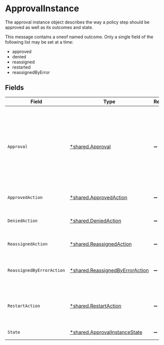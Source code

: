 # ApprovalInstance

The approval instance object describes the way a policy step should be approved as well as its outcomes and state.

This message contains a oneof named outcome. Only a single field of the following list may be set at a time:
  - approved
  - denied
  - reassigned
  - restarted
  - reassignedByError



## Fields

| Field                                                                                                                                                                                                                        | Type                                                                                                                                                                                                                         | Required                                                                                                                                                                                                                     | Description                                                                                                                                                                                                                  |
| ---------------------------------------------------------------------------------------------------------------------------------------------------------------------------------------------------------------------------- | ---------------------------------------------------------------------------------------------------------------------------------------------------------------------------------------------------------------------------- | ---------------------------------------------------------------------------------------------------------------------------------------------------------------------------------------------------------------------------- | ---------------------------------------------------------------------------------------------------------------------------------------------------------------------------------------------------------------------------- |
| `Approval`                                                                                                                                                                                                                   | [*shared.Approval](../../models/shared/approval.md)                                                                                                                                                                          | :heavy_minus_sign:                                                                                                                                                                                                           | The Approval message.<br/><br/>This message contains a oneof named typ. Only a single field of the following list may be set at a time:<br/>  - users<br/>  - manager<br/>  - appOwners<br/>  - group<br/>  - self<br/>  - entitlementOwners<br/>  - expression<br/> |
| `ApprovedAction`                                                                                                                                                                                                             | [*shared.ApprovedAction](../../models/shared/approvedaction.md)                                                                                                                                                              | :heavy_minus_sign:                                                                                                                                                                                                           | The approved action indicates that the approvalinstance had an outcome of approved.                                                                                                                                          |
| `DeniedAction`                                                                                                                                                                                                               | [*shared.DeniedAction](../../models/shared/deniedaction.md)                                                                                                                                                                  | :heavy_minus_sign:                                                                                                                                                                                                           | The denied action indicates that the c1.api.policy.v1.ApprovalInstance had an outcome of denied.                                                                                                                             |
| `ReassignedAction`                                                                                                                                                                                                           | [*shared.ReassignedAction](../../models/shared/reassignedaction.md)                                                                                                                                                          | :heavy_minus_sign:                                                                                                                                                                                                           | The ReassignedAction object describes the outcome of a policy step that has been reassigned.                                                                                                                                 |
| `ReassignedByErrorAction`                                                                                                                                                                                                    | [*shared.ReassignedByErrorAction](../../models/shared/reassignedbyerroraction.md)                                                                                                                                            | :heavy_minus_sign:                                                                                                                                                                                                           | The ReassignedByErrorAction object describes the outcome of a policy step that has been reassigned because it had an error provisioning.                                                                                     |
| `RestartAction`                                                                                                                                                                                                              | [*shared.RestartAction](../../models/shared/restartaction.md)                                                                                                                                                                | :heavy_minus_sign:                                                                                                                                                                                                           | The restart action describes the outcome of policy steps for when the task was restarted. This can be applied to multiple steps since restart skips all pending next steps.                                                  |
| `State`                                                                                                                                                                                                                      | [*shared.ApprovalInstanceState](../../models/shared/approvalinstancestate.md)                                                                                                                                                | :heavy_minus_sign:                                                                                                                                                                                                           | The state of the approval instance                                                                                                                                                                                           |